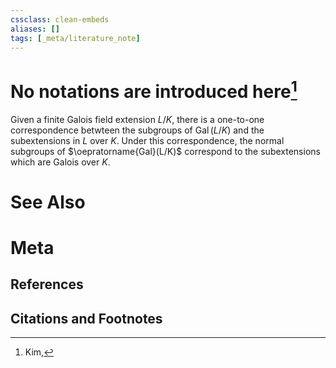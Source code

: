 ```yaml
---
cssclass: clean-embeds
aliases: []
tags: [_meta/literature_note]
---
```

# No notations are introduced here[^1]

Given a finite Galois field extension $L/K$, there is a one-to-one correspondence betwteen the subgroups of $\operatorname{Gal}(L/K)$ and the subextensions in $L$ over $K$. Under this correspondence, the normal subgroups of $\oepratorname{Gal}(L/K)$ correspond to the subextensions which are Galois over $K$.

# See Also

# Meta
## References

## Citations and Footnotes
[^1]: Kim,